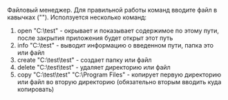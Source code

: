 Файловый менеджер.
Для правильной работы команд вводите файл в кавычках ("").
Исползуется несколько команд:
1. open "C:\test" - окрывает и показывает содержимое по этому пути, 
после закрытия приложения будет открыт этот путь
2. info "C:\test" - выводит информацию о введенном пути, папка это или файл
3. create "C:\test\test" - создает папку или файл
4. delete "C:\test\test" - удаляет директорию или файл
5. copy "C:\test\test" "C:\Program Files" - копирует первую директорию или файл
во вторую директорию (обязательно вторым вводить куда копировать)